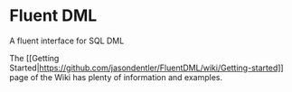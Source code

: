 # Fluent DML #
A fluent interface for SQL DML

The [[Getting Started|https://github.com/jasondentler/FluentDML/wiki/Getting-started]] page of the Wiki has plenty of information and examples.